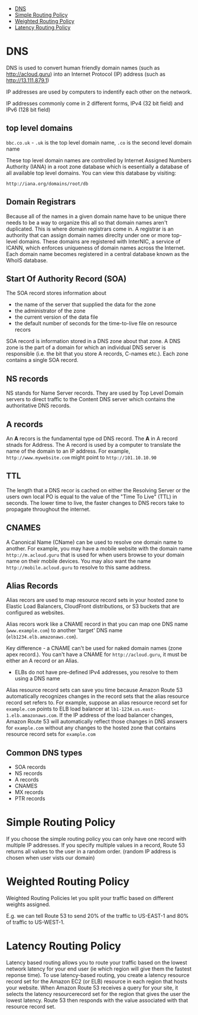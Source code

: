 -   [DNS](#dns)
-   [Simple Routing Policy](#simple-routing-policy)
-   [Weighted Routing Policy](#weighted-routing-policy)
-   [Latency Routing Policy](#latency-routing-policy)

# DNS

DNS is used to convert human friendly domain names (such as http://acloud.guru) into an Internet Protocol (IP) address (such as http://13.111.879.1)

IP addresses are used by computers to indentify each other on the network.

IP addresses commonly come in 2 different forms, IPv4 (32 bit field) and IPv6 (128 bit field)

## top level domains

`bbc.co.uk` - `.uk` is the top level domain name, `.co` is the second level domain name

These top level domain names are controlled by Internet Assigned Numbers Authority (IANA) in a root zone database which is eesentially a database of all available top level domains. You can view this database by visiting:

`http://iana.org/domains/root/db`

## Domain Registrars

Because all of the names in a given domain name have to be unique there needs to be a way to organize this all so that domain names aren't duplicated. This is where domain registrars come in. A registrar is an authority that can assign domain names direclty under one or more top-level domains. These domains are registered with InterNIC, a service of ICANN, which enforces uniqueness of domain names across the Internet. Each domain name becomes registered in a central database known as the WhoIS database.

## Start Of Authority Record (SOA)

The SOA record stores information about

-   the name of the server that supplied the data for the zone
-   the administrator of the zone
-   the current version of the data file
-   the default number of seconds for the time-to-live file on resource recors

SOA record is information stored in a DNS zone about that zone. A DNS zone is the part of a domain for which an individual DNS server is responsible (i.e. the bit that you store A records, C-names etc.). Each zone contains a single SOA record.

## NS records

NS stands for Name Server records. They are used by Top Level Domain servers to direct traffic to the Content DNS server which contains the authoritative DNS records.

## A records

An **A** recors is the fundamental type od DNS record. The **A** in A record stnads for Address. The A record is used by a computer to translate the name of the domain to an IP address.
For example, `http://www.mywebsite.com` might point to `http://101.10.10.90`

## TTL

The length that a DNS recor is cached on either the Resolving Server or the users own local PO is equal to the value of the "Time To Live" (TTL) in seconds. The lower time to live, the faster changes to DNS recors take to propagate throughout the internet.

## CNAMES

A Canonical Name (CName) can be used to resolve one domain name to another. For example, you may have a mobile website with the domain name `http://m.acloud.guru` that is used for when users browse to your domain name on their mobile devices. You may also want the name `http://mobile.acloud.guru` to resolve to this same address.

## Alias Records

Alias recors are used to map resource record sets in your hosted zone to Elastic Load Balancers, CloudFront distributions, or S3 buckets that are configured as websites.

Alias recors work like a CNAME record in that you can map one DNS name (`www.example.com`) to another 'target' DNS name (`elb1234.elb.amazonaws.com`).

Key difference - a CNAME can't be used for naked domain names (zone apex record.). You can't have a CNAME for `http://acloud.guru`, it must be either an A record or an Alias.

-   ELBs do not have pre-defined IPv4 addresses, you resolve to them using a DNS name

Alias resource record sets can save you time because Amazon Route 53 automatically recognizes changes in the record sets that the alias resource record set refers to. For example, suppose an alias resource record set for `example.com` points to ELB load balancer at `lb1-1234.us.east-1.elb.amazonaws.com`. If the IP address of the load balancer changes, Amazon Route 53 will automatically reflect those changes in DNS answers for `example.com` without any changes to the hosted zone that contains resource record sets for `example.com`

## Common DNS types

-   SOA records
-   NS records
-   A records
-   CNAMES
-   MX records
-   PTR records

# Simple Routing Policy

If you choose the simple routing policy you can only have one record with multiple IP addresses. If you specify multiple values in a record, Route 53 returns all values to the user in a random order. (random IP address is chosen when user vists our domain)

# Weighted Routing Policy

Weighted Routing Policies let you split your traffic based on different weights assigned.

E.g. we can tell Route 53 to send 20% of the traffic to US-EAST-1 and 80% of traffic to US-WEST-1.

# Latency Routing Policy

Latency based routing allows you to route your traffic based on the lowest network latency for your end user (ie which region will give them the fastest reponse time).
To use latency-based routing, you create a latency resource record set for the Amazon EC2 (or ELB) resource in each region that hosts your website. When Amazon Route 53 receives a query for your site, it selects the latency resourcerecord set for the region that gives the user the lowest latency. Route 53 then responds with the value associated with that resource record set.
